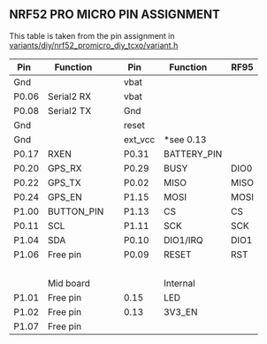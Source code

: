 ## NRF52 PRO MICRO PIN ASSIGNMENT

This table is taken from the pin assignment in [variants/diy/nrf52_promicro_diy_tcxo/variant.h](https://github.com/meshtastic/firmware/blob/master/variants/diy/nrf52_promicro_diy_tcxo/variant.h)

| Pin   | Function    |     | Pin      | Function     | RF95  |
| ----- | ----------- | --- | -------- | ------------ | ----- |
| Gnd   |             |     | vbat     |              |       |
| P0.06 | Serial2 RX  |     | vbat     |              |       |
| P0.08 | Serial2 TX  |     | Gnd      |              |       |
| Gnd   |             |     | reset    |              |       |
| Gnd   |             |     | ext_vcc  | *see 0.13    |       |
| P0.17 | RXEN        |     | P0.31    | BATTERY_PIN  |       |
| P0.20 | GPS_RX      |     | P0.29    | BUSY         | DIO0  |
| P0.22 | GPS_TX      |     | P0.02    | MISO         | MISO  |
| P0.24 | GPS_EN      |     | P1.15    | MOSI         | MOSI  |
| P1.00 | BUTTON_PIN  |     | P1.13    | CS           | CS    |
| P0.11 | SCL         |     | P1.11    | SCK          | SCK   |
| P1.04 | SDA         |     | P0.10    | DIO1/IRQ     | DIO1  |
| P1.06 | Free pin    |     | P0.09    | RESET        | RST   |
|       |             |     |          |              |       |
|       | Mid board   |     |          | Internal     |       |
| P1.01 | Free pin    |     | 0.15     | LED          |       |
| P1.02 | Free pin    |     | 0.13     | 3V3_EN       |       |
| P1.07 | Free pin    |     |          |              |       |
